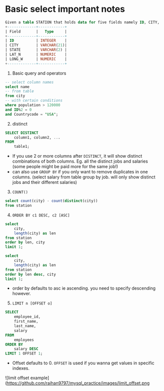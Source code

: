 # Basic select important notes

``` sql
Given a table STATION that holds data for five fields namely ID, CITY, STATE, NORTHERN LATITUDE and WESTERN LONGITUDE.
+-------------+------------+
| Field       |   Type     |
+-------------+------------+
| ID          | INTEGER    |
| CITY        | VARCHAR(21)|
| STATE       | VARCHAR(2) |
| LAT_N       | NUMERIC    |
| LONG_W      | NUMERIC    |
+-------------+------------+
```

1. Basic query and operators
```sql
-- select column names
select name 
-- from table
from city 
-- with certain conditions
where population > 120000 
and ID%2 = 0
and Countrycode = "USA";
```

2. distinct
```sql
SELECT DISTINCT
    column1, column2, ...
FROM
    table1;
```
- If you use 2 or more columns after `DISTINCT`, it will show distinct combinations of both columns. Eg. all the distinct jobs and salaries (some people might be paid more for the same job!)
- can also use `GROUP BY` if you only want to remove duplicates in one columns. (select salary from table group by job. will only show distinct jobs and their different salaries) 

3. `COUNT()`
```sql
select count(city) - count(distinct(city))
from station
```

4. `ORDER BY c1 DESC, c2 [ASC]`
```sql
select 
    city,
    length(city) as len
from station
order by len, city
limit 1;

select 
    city,
    length(city) as len
from station
order by len desc, city
limit 1;
```
* order by defaults to asc ie ascending. you need to specify descending however.

5. `LIMIT n [OFFSET o]`
```sql
SELECT 
    employee_id, 
    first_name, 
    last_name, 
    salary
FROM
    employees
ORDER BY 
	salary DESC
LIMIT 1 OFFSET 1;
```
* Offset defaults to 0. `OFFSET` is used if you wanna get values in specific indexes.

![limit offset example](https://github.com/raihan9797/mysql_practice/images/limit_offset.png